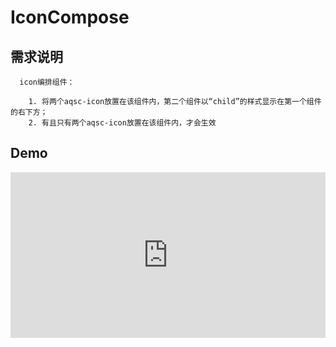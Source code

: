 # IconCompose

## 需求说明

      icon编排组件：
      
        1. 将两个aqsc-icon放置在该组件内，第二个组件以“child”的样式显示在第一个组件的右下方；
        2. 有且只有两个aqsc-icon放置在该组件内，才会生效

## Demo

<iframe height="265" style="width: 100%;" scrolling="no" title="hn toolbar demo" src="https://codepen.io/upcwangying/embed/yLeKbam?height=265&theme-id=light&default-tab=html,result" frameborder="no" allowtransparency="true" allowfullscreen="true">
  See the Pen <a href='https://codepen.io/upcwangying/pen/yLeKbam'>hn toolbar demo</a> by Ying Wang
  (<a href='https://codepen.io/upcwangying'>@upcwangying</a>) on <a href='https://codepen.io'>CodePen</a>.
</iframe>
